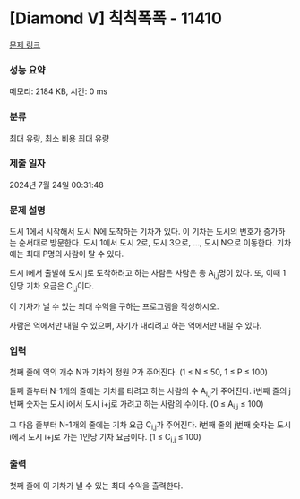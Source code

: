 # [Diamond V] 칙칙폭폭 - 11410 

[문제 링크](https://www.acmicpc.net/problem/11410) 

### 성능 요약

메모리: 2184 KB, 시간: 0 ms

### 분류

최대 유량, 최소 비용 최대 유량

### 제출 일자

2024년 7월 24일 00:31:48

### 문제 설명

<p>도시 1에서 시작해서 도시 N에 도착하는 기차가 있다.  이 기차는 도시의 번호가 증가하는 순서대로 방문한다. 도시 1에서 도시 2로, 도시 3으로, ..., 도시 N으로 이동한다. 기차에는 최대 P명의 사람이 탈 수 있다. </p>

<p>도시 i에서 출발해 도시 j로 도착하려고 하는 사람은 사람은 총 A<sub>i,j</sub>명이 있다. 또, 이때 1인당 기차 요금은 C<sub>i,j</sub>이다.</p>

<p>이 기차가 낼 수 있는 최대 수익을 구하는 프로그램을 작성하시오.</p>

<p>사람은 역에서만 내릴 수 있으며, 자기가 내리려고 하는 역에서만 내릴 수 있다.</p>

### 입력 

 <p>첫째 줄에 역의 개수 N과 기차의 정원 P가 주어진다. (1 ≤ N ≤ 50, 1 ≤ P ≤ 100)</p>

<p>둘째 줄부터 N-1개의 줄에는 기차를 타려고 하는 사람의 수 A<sub>i,j</sub>가 주어진다. i번째 줄의 j번째 숫자는 도시 i에서 도시 i+j로 가려고 하는 사람의 수이다. (0 ≤ A<sub>i,j</sub> ≤ 100)</p>

<p>그 다음 줄부터 N-1개의 줄에는 기차 요금 C<sub>i,j</sub>가 주어진다. i번째 줄의 j번째 숫자는 도시 i에서 도시 i+j로 가는 1인당 기차 요금이다. (1 ≤ C<sub>i,j</sub> ≤ 100)</p>

### 출력 

 <p>첫째 줄에 이 기차가 낼 수 있는 최대 수익을 출력한다.</p>

